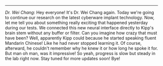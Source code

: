 
---
*Dr. Wei Chang*: Hey everyone! It's Dr. Wei Chang again. Today we're going to continue our research on the latest cyberware implant technology. Now, let me tell you about something really exciting that happened yesterday during our tests. We connected this new neural interface directly to Kipp's brain stem without any buffer or filter. Can you imagine how crazy that must have been? Well, apparently Kipp could because he started speaking fluent Mandarin Chinese! Like he had never stopped learning it. Of course, afterward, he couldn't remember why he knew it or how long he spoke it for. But man oh man, was it impressive! So yeah, progress is slow but steady in the lab right now. Stay tuned for more updates soon! Bye!